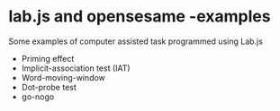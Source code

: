 # lab.js and opensesame -examples
Some examples of computer assisted task programmed using Lab.js
* Priming effect
* Implicit-association test (IAT)
* Word-moving-window
* Dot-probe test 
* go-nogo
